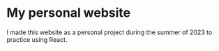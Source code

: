 # My personal website
I made this website as a personal project during the summer of 2023 to practice using React.

